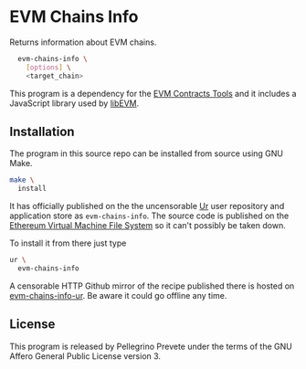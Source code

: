[comment]: <> (SPDX-License-Identifier: AGPL-3.0)

[comment]: <> (-------------------------------------------------------------)
[comment]: <> (Copyright © 2024, 2025  Pellegrino Prevete)
[comment]: <> (All rights reserved)
[comment]: <> (-------------------------------------------------------------)

[comment]: <> (This program is free software: you can redistribute)
[comment]: <> (it and/or modify it under the terms of the GNU Affero)
[comment]: <> (General Public License as published by the Free)
[comment]: <> (Software Foundation, either version 3 of the License.)

[comment]: <> (This program is distributed in the hope that it will be useful,)
[comment]: <> (but WITHOUT ANY WARRANTY; without even the implied warranty of)
[comment]: <> (MERCHANTABILITY or FITNESS FOR A PARTICULAR PURPOSE. See the)
[comment]: <> (GNU Affero General Public License for more details.)

[comment]: <> (You should have received a copy of the GNU Affero General Public)
[comment]: <> (License along with this program.)
[comment]: <> (If not, see <https://www.gnu.org/licenses/>.)

# EVM Chains Info

Returns information about EVM chains.

```bash
  evm-chains-info \
    [options] \
    <target_chain>
```

This program is a dependency for the
[EVM Contracts Tools](
  https://github.com/themartiancompany/evm-contracts-tools)
and it includes a JavaScript library used
by [libEVM](
  https://github.com/themartiancompany/libevm).

## Installation

The program in this source repo
can be installed from source using GNU Make.

```bash
make \
  install
```

It has officially published on the
the uncensorable
[Ur](
  https://github.com/themartiancompany/ur)
user repository and application store as
`evm-chains-info`.
The source code is published on the
[Ethereum Virtual Machine File System](
  https://github.com/themartiancompany/evmfs)
so it can't possibly be taken down.

To install it from there just type

```bash
ur \
  evm-chains-info
```

A censorable HTTP Github mirror of the recipe published there
is hosted on
[evm-chains-info-ur](
  https://github.com/themartiancompany/evm-chains-info-ur).
Be aware it could go offline any time.

## License

This program is released by Pellegrino Prevete under the terms
of the GNU Affero General Public License version 3.
